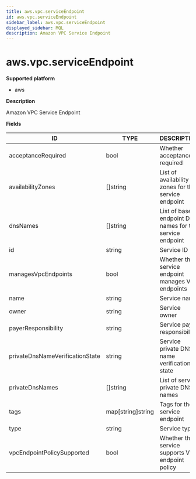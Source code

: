 ```yaml
---
title: aws.vpc.serviceEndpoint
id: aws.vpc.serviceEndpoint
sidebar_label: aws.vpc.serviceEndpoint
displayed_sidebar: MQL
description: Amazon VPC Service Endpoint
---
```


# aws.vpc.serviceEndpoint

**Supported platform**

- aws

**Description**

Amazon VPC Service Endpoint

**Fields**

| ID                              | TYPE              | DESCRIPTION                                              |
| ------------------------------- | ----------------- | -------------------------------------------------------- |
| acceptanceRequired              | bool              | Whether acceptance is required                           |
| availabilityZones               | &#91;&#93;string  | List of availability zones for the service endpoint      |
| dnsNames                        | &#91;&#93;string  | List of base endpoint DNS names for the service endpoint |
| id                              | string            | Service ID                                               |
| managesVpcEndpoints             | bool              | Whether the service endpoint manages VPC endpoints       |
| name                            | string            | Service name                                             |
| owner                           | string            | Service owner                                            |
| payerResponsibility             | string            | Service payer responsibility                             |
| privateDnsNameVerificationState | string            | Service private DNS name verification state              |
| privateDnsNames                 | &#91;&#93;string  | List of service private DNS names                        |
| tags                            | map[string]string | Tags for the service endpoint                            |
| type                            | string            | Service type                                             |
| vpcEndpointPolicySupported      | bool              | Whether the service supports VPC endpoint policy         |

